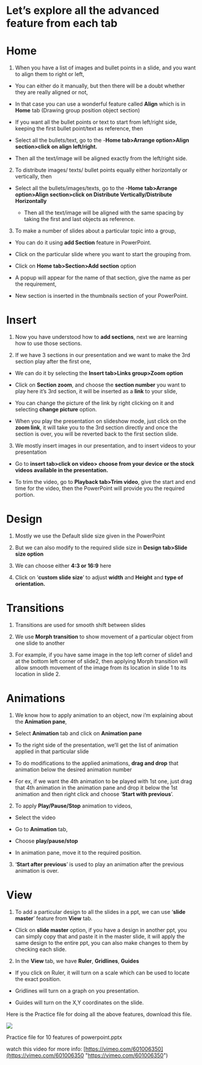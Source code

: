 # Let’s explore all the advanced feature from each tab

# **Home**

1.  When you have a list of images and bullet points in a slide, and you want to align them to right or left,
    

-   You can either do it manually, but then there will be a doubt whether they are really aligned or not,
    
-   In that case you can use a wonderful feature called **Align** which is in **Home** tab (Drawing group position object section)
    
-   If you want all the bullet points or text to start from left/right side, keeping the first bullet point/text as reference, then
    
-   Select all the bullets/text, go to the 
-**Home tab>Arrange option>Align section>click on align left/right.**
    
-   Then all the text/image will be aligned exactly from the left/right side.
    

2. To distribute images/ texts/ bullet points equally either horizontally or vertically, then

-   Select all the bullets/images/texts, go to the 
-**Home tab>Arrange option>Align section>click on Distribute Vertically/Distribute Horizontally**
    
    -   Then all the text/image will be aligned with the same spacing by taking the first and last objects as reference.
        

3. To make a number of slides about a particular topic into a group,

-   You can do it using **add Section** feature in PowerPoint.
    
-   Click on the particular slide where you want to start the grouping from.
    
-   Click on **Home tab>Section>Add section** option
    
-   A popup will appear for the name of that section, give the name as per the requirement,
    
-   New section is inserted in the thumbnails section of your PowerPoint.
    

# **Insert**

1.  Now you have understood how to **add sections**, next we are learning how to use those sections.
    
2.  If we have 3 sections in our presentation and we want to make the 3rd section play after the first one,
    

-   We can do it by selecting the **Insert tab>Links group>Zoom option**
    
-   Click on **Section zoom**, and choose the **section number** you want to play here it’s 3rd section, it will be inserted as a **link** to your slide,
    
-   You can change the picture of the link by right clicking on it and selecting **change picture** option.
    
-   When you play the presentation on slideshow mode, just click on the **zoom link**, it will take you to the 3rd section directly and once the section is over, you will be reverted back to the first section slide.
    

3. We mostly insert images in our presentation, and to insert videos to your presentation

-   Go to **insert tab>click on video> choose from your device or the stock videos available in the presentation.**
    
-   To trim the video, go to **Playback tab>Trim video**, give the start and end time for the video, then the PowerPoint will provide you the required portion.
    

# **Design**

1.  Mostly we use the Default slide size given in the PowerPoint
    
2.  But we can also modify to the required slide size in **Design tab>Slide size option**
    
3.  We can choose either **4:3 or 16:9** here
    
4.  Click on ‘**custom slide size**’ to adjust **width** and **Height** and **type of orientation.**
    

# **Transitions**

1.  Transitions are used for smooth shift between slides
    
2.  We use **Morph transition** to show movement of a particular object from one slide to another
    
3.  For example, if you have same image in the top left corner of slide1 and at the bottom left corner of slide2, then applying Morph transition will allow smooth movement of the image from its location in slide 1 to its location in slide 2.
    

# **Animations**

1.  We know how to apply animation to an object, now i’m explaining about the **Animation pane**,
    

-   Select **Animation** tab and click on **Animation pane**
    
-   To the right side of the presentation, we’ll get the list of animation applied in that particular slide
    
-   To do modifications to the applied animations, **drag and drop** that animation below the desired animation number
    
-   For ex, if we want the 4th animation to be played with 1st one, just drag that 4th animation in the animation pane and drop it below the 1st animation and then right click and choose ‘**Start with previous**’.
    

2. To apply **Play/Pause/Stop** animation to videos,

-   Select the video
    
-   Go to **Animation** tab,
    
-   Choose **play/pause/stop**
    
-   In animation pane, move it to the required position.
    

3. ‘**Start after previous**’ is used to play an animation after the previous animation is over.

# **View**

1.  To add a particular design to all the slides in a ppt, we can use ‘**slide master**’ feature from **View** tab.
    

-   Click on **slide master** option, if you have a design in another ppt, you can simply copy that and paste it in the master slide, it will apply the same design to the entire ppt, you can also make changes to them by checking each slide.
    

2. In the **View** tab, we have **Ruler**, **Gridlines**, **Guides**

-   If you click on Ruler, it will turn on a scale which can be used to locate the exact position.
    
-   Gridlines will turn on a graph on you presentation.
    
-   Guides will turn on the X,Y coordinates on the slide.
    

Here is the Practice file for doing all the above features, download this file.

![](https://api.media.atlassian.com/file/fe66fece-c799-46ab-85de-ff8dd29c65f1/image?allowAnimated=true&client=0b2b47fb-1899-43dd-ad8c-25a657199c01&collection=contentId-822247425&height=125&max-age=2592000&mode=full-fit&token=eyJhbGciOiJIUzI1NiJ9.eyJpc3MiOiIwYjJiNDdmYi0xODk5LTQzZGQtYWQ4Yy0yNWE2NTcxOTljMDEiLCJhY2Nlc3MiOnsidXJuOmZpbGVzdG9yZTpjb2xsZWN0aW9uOmNvbnRlbnRJZC04MjIyNDc0MjUiOlsicmVhZCJdfSwiZXhwIjoxNjgyMTYyMTQ1LCJuYmYiOjE2ODIxNTkyNjV9.LtRcmSi0lNjn4ggkbBKHVELcVo6LaqoKCr6fhW8heEk&width=156)

Practice file for 10 features of powerpoint.pptx

watch this video for more info: [https://vimeo.com/601006350](https://vimeo.com/601006350 "https://vimeo.com/601006350")

